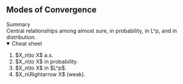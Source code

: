 ## Modes of Convergence

<div class="callout theorem"><span class="label">Summary</span><br/>
Central relationships among almost sure, in probability, in L^p, and in distribution.
</div>

<details class="collapsible" open>
  <summary>Cheat sheet</summary>
  <div class="collapsible__content">
    <ol class="roman">
      <li>$X_n\to X$ a.s.</li>
      <li>$X_n\to X$ in probability.</li>
      <li>$X_n\to X$ in $L^p$.</li>
      <li>$X_n\Rightarrow X$ (weak). </li>
    </ol>
  </div>
</details>
